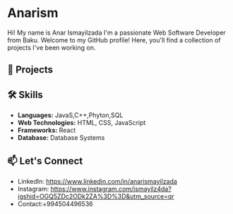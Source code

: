 # Anarism
Hi! My name is Anar Ismayilzada
I'm a passionate Web Software Developer from Baku. Welcome to my GitHub profile! Here, you'll find a collection of projects I've been working on.

## 🚀 Projects
## 🛠️ Skills

- **Languages:** JavaS,C++,Phyton,SQL
- **Web Technologies:** HTML, CSS, JavaScript
- **Frameworks:** React
- **Database:** Database Systems
## 📫 Let's Connect

- LinkedIn: https://www.linkedin.com/in/anarismayilzada
- Instagram: https://www.instagram.com/ismayilz4da?igshid=OGQ5ZDc2ODk2ZA%3D%3D&utm_source=qr
- Contact:+994504496536
